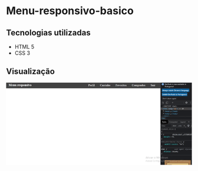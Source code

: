 # Menu-responsivo-basico

## Tecnologias utilizadas

<ul>
  <li>HTML 5</li>
  <li>CSS 3</li>
</ul>

## Visualização

<img src="Video_1658766658.gif">
